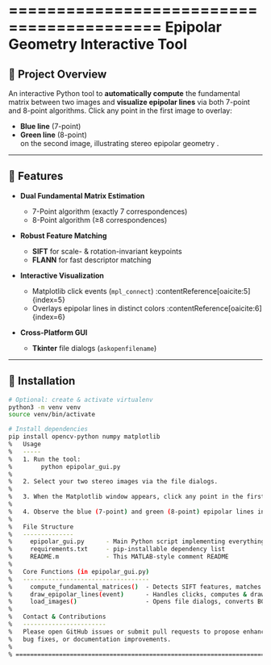 ==========================================
   Epipolar Geometry Interactive Tool
==========================================


## 🚀 Project Overview  
An interactive Python tool to **automatically compute** the fundamental matrix between two images and **visualize epipolar lines** via both 7-point and 8-point algorithms. Click any point in the first image to overlay:
- **Blue line** (7-point)
- **Green line** (8-point)  
on the second image, illustrating stereo epipolar geometry .

---

## 🎯 Features

- **Dual Fundamental Matrix Estimation**  
  - 7-Point algorithm (exactly 7 correspondences)   
  - 8-Point algorithm (≥8 correspondences)   

- **Robust Feature Matching**  
  - **SIFT** for scale- & rotation-invariant keypoints   
  - **FLANN** for fast descriptor matching   

- **Interactive Visualization**  
  - Matplotlib click events (`mpl_connect`) :contentReference[oaicite:5]{index=5}  
  - Overlays epipolar lines in distinct colors :contentReference[oaicite:6]{index=6}  

- **Cross-Platform GUI**  
  - **Tkinter** file dialogs (`askopenfilename`)   

---

## 🔧 Installation

```bash
# Optional: create & activate virtualenv
python3 -m venv venv
source venv/bin/activate

# Install dependencies
pip install opencv-python numpy matplotlib
%   Usage
%   -----
%   1. Run the tool:
%        python epipolar_gui.py
%
%   2. Select your two stereo images via the file dialogs.
%
%   3. When the Matplotlib window appears, click any point in the first image.
%
%   4. Observe the blue (7-point) and green (8-point) epipolar lines in the second image.
%
%   File Structure
%   --------------
%     epipolar_gui.py      - Main Python script implementing everything
%     requirements.txt     - pip-installable dependency list
%     README.m             - This MATLAB-style comment README
%
%   Core Functions (in epipolar_gui.py)
%   -----------------------------------
%     compute_fundamental_matrices()  - Detects SIFT features, matches them, computes F₇ & F₈
%     draw_epipolar_lines(event)      - Handles clicks, computes & draws epipolar lines
%     load_images()                   - Opens file dialogs, converts BGR→RGB, sets up plot
%
%   Contact & Contributions
%   -----------------------
%   Please open GitHub issues or submit pull requests to propose enhancements,
%   bug fixes, or documentation improvements.
%
% =========================================================================
